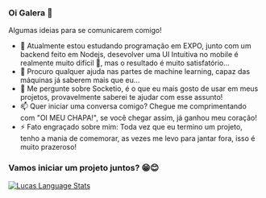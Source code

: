 ### Oi Galera 👋

Algumas ideias para se comunicarem comigo!

- 🌱 Atualmente estou estudando programação em EXPO, junto com um backend feito em Nodejs, desevolver uma UI Intuitiva no mobile é realmente muito difícil 🥵, mas o resultado é muito satisfatório...
- 🤔 Procuro qualquer ajuda nas partes de machine learning, capaz das máquinas já saberem mais que eu...
- 💬 Me pergunte sobre Socketio, é o que eu mais gosto de usar em meus projetos, provavelmente saberei te ajudar com esse assunto!
- 📫 Quer iniciar uma conversa comigo? Chegue me comprimentando com "OI MEU CHAPA!", se você chegar assim, já ganhou meu coração!
- ⚡ Fato engraçado sobre mim: Toda vez que eu termino um projeto, tenho a mania de comemorar, as vezes me levo para jantar fora, isso é muito prazeroso!

### Vamos iniciar um projeto juntos? 😁😊

<a href="https://github.com/lucaspdp">
  <img src="https://github-readme-stats.vercel.app/api/top-langs/?username=lucaspdp&custom_title=Most%20Used%20Languages&hide_title=false&border_radius=20&layout=compact&show_icons=true&theme=chartreuse-dark" alt="Lucas Language Stats" />
</a>

